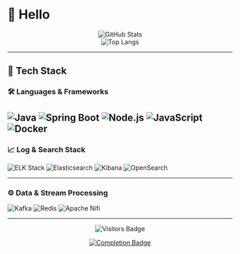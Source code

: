 # 👋 Hello

<p align="center">
  <img src="https://github-readme-stats.vercel.app/api?username=w00smanK&show_icons=true" alt="GitHub Stats" />
  <br/>
  <img src="https://github-readme-stats.vercel.app/api/top-langs/?username=w00smanK&layout=compact" alt="Top Langs" />
</p>

---

## 🔧 Tech Stack

### 🛠️ Languages & Frameworks  
![Java](https://img.shields.io/badge/Java-007396?style=flat-square&logo=java&logoColor=white)
![Spring Boot](https://img.shields.io/badge/Spring_Boot-6DB33F?style=flat-square&logo=spring-boot&logoColor=white)
![Node.js](https://img.shields.io/badge/Node.js-339933?style=flat-square&logo=nodedotjs&logoColor=white)
![JavaScript](https://img.shields.io/badge/JavaScript-F7DF1E?style=flat-square&logo=javascript&logoColor=black)
![Docker](https://img.shields.io/badge/Docker-2496ED?style=flat-square&logo=docker&logoColor=white)
---

### 📈 Log & Search Stack  
![ELK Stack](https://img.shields.io/badge/ELK-005571?style=flat-square&logo=elastic&logoColor=white)
![Elasticsearch](https://img.shields.io/badge/Elasticsearch-005571?style=flat-square&logo=elasticsearch&logoColor=white)
![Kibana](https://img.shields.io/badge/Kibana-005571?style=flat-square&logo=kibana&logoColor=white)
![OpenSearch](https://img.shields.io/badge/OpenSearch-005571?style=flat-square&logo=opensearch&logoColor=white)

---

### ⚙️ Data & Stream Processing  
![Kafka](https://img.shields.io/badge/Apache_Kafka-231F20?style=flat-square&logo=apache-kafka&logoColor=white)
![Redis](https://img.shields.io/badge/Redis-DC382D?style=flat-square&logo=redis&logoColor=white)
![Apache Nifi](https://img.shields.io/badge/Apache_NiFi-5391FE?style=flat-square&logo=apache&logoColor=white)

---

<p align="center">
  <img src="https://visitor-badge.laobi.icu/badge?page_id=w00smanK.w00smanK" alt="Visitors Badge" />
</p>

<p align="center">
  <a href="https://hhpluscertificateofcompletion.oopy.io/">
    <img src="https://static.spartacodingclub.kr/hanghae99/plus/completion/badge_brown.svg" alt="Completion Badge" />
  </a>
</p>
